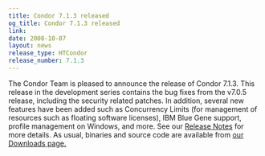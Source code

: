 ```yaml
---
title: Condor 7.1.3 released
og_title: Condor 7.1.3 released
link: 
date: 2008-10-07
layout: news
release_type: HTCondor
release_number: 7.1.3
---
```


The Condor Team is pleased to announce the release of Condor 7.1.3. This release in the development series contains the bug fixes from the v7.0.5 release, including the security related patches.  In addition, several new features have been added such as Concurrency Limits (for management of resources such as floating software licenses), IBM Blue Gene support, profile management on Windows, and more. See our <a href="manual/latest-dev/9_Version_History.html">Release Notes</a> for more details. As usual, binaries and source code are available from  <a href="downloads/">our Downloads page.</a>  
